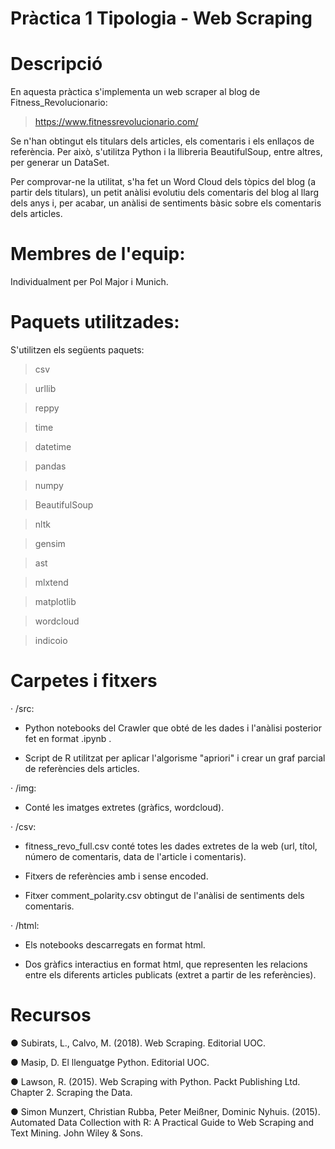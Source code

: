 # Pràctica 1 Tipologia - Web Scraping

# Descripció
En aquesta pràctica s'implementa un web scraper al blog de Fitness_Revolucionario:

> https://www.fitnessrevolucionario.com/

Se n'han obtingut els titulars dels articles, els comentaris i els enllaços de referència. Per això, s'utilitza Python i la llibreria BeautifulSoup, entre altres, per generar un DataSet. 

Per comprovar-ne la utilitat, s'ha fet un Word Cloud dels tòpics del blog (a partir dels titulars), un petit anàlisi evolutiu dels comentaris del blog al llarg dels anys i, per acabar, un anàlisi de sentiments bàsic sobre els comentaris dels articles.

# Membres de l'equip:
Individualment per Pol Major i Munich.

# Paquets utilitzades:
S'utilitzen els següents paquets:

> csv

> urllib

> reppy

> time

> datetime

> pandas

> numpy

> BeautifulSoup

> nltk

> gensim

> ast

> mlxtend

> matplotlib

> wordcloud

> indicoio


# Carpetes i fitxers

· /src:

  - Python notebooks del Crawler que obté de les dades i l'anàlisi posterior fet en format .ipynb .
  
  - Script de R utilitzat per aplicar l'algorisme "apriori" i crear un graf parcial de referències dels articles.
  
· /img:

  - Conté les imatges extretes (gràfics, wordcloud).
  
· /csv:

  - fitness_revo_full.csv conté totes les dades extretes de la web (url, títol, número de comentaris, data de l'article i comentaris).
  
  - Fitxers de referències amb i sense encoded.
  
  - Fitxer comment_polarity.csv obtingut de l'anàlisi de sentiments dels comentaris.
  
· /html:

  - Els notebooks descarregats en format html.
  
  - Dos gràfics interactius en format html, que representen les relacions entre els diferents articles publicats (extret a partir de les referències).
  

# Recursos

● Subirats, L., Calvo, M. (2018). Web Scraping. Editorial UOC.

● Masip, D. El llenguatge Python. Editorial UOC.

● Lawson, R. (2015). Web Scraping with Python. Packt Publishing Ltd. Chapter 2. Scraping the Data.

● Simon Munzert, Christian Rubba, Peter Meißner, Dominic Nyhuis. (2015). Automated Data Collection with R: A Practical Guide to Web Scraping and Text Mining. John Wiley & Sons.
